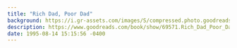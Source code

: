 ```yaml
---
title: "Rich Dad, Poor Dad"
background: https://i.gr-assets.com/images/S/compressed.photo.goodreads.com/books/1388211242l/69571._SY75_.jpg
description: https://www.goodreads.com/book/show/69571.Rich_Dad_Poor_Dad
date: 1995-08-14 15:15:56 -0400
---
```

